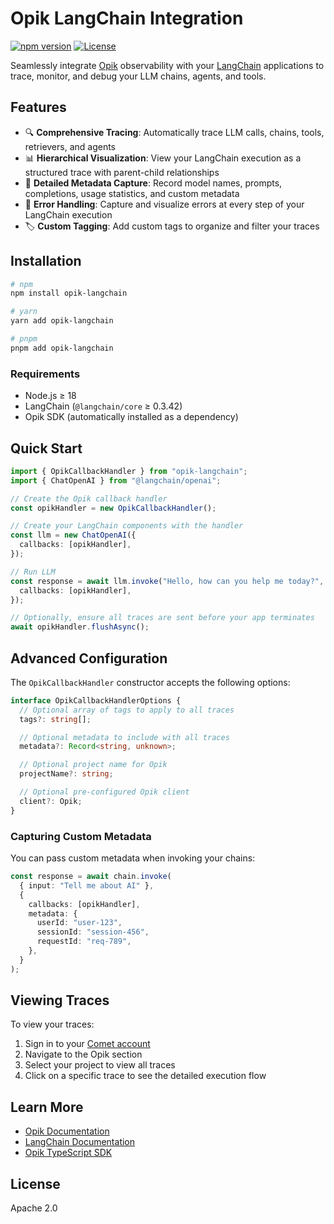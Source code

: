 # Opik LangChain Integration

[![npm version](https://img.shields.io/npm/v/opik-langchain.svg)](https://www.npmjs.com/package/opik-langchain)
[![License](https://img.shields.io/badge/License-Apache%202.0-blue.svg)](https://github.com/comet-ml/opik/blob/main/LICENSE)

Seamlessly integrate [Opik](https://www.comet.com/docs/opik/) observability with your [LangChain](https://js.langchain.com/) applications to trace, monitor, and debug your LLM chains, agents, and tools.

## Features

- 🔍 **Comprehensive Tracing**: Automatically trace LLM calls, chains, tools, retrievers, and agents
- 📊 **Hierarchical Visualization**: View your LangChain execution as a structured trace with parent-child relationships
- 📝 **Detailed Metadata Capture**: Record model names, prompts, completions, usage statistics, and custom metadata
- 🚨 **Error Handling**: Capture and visualize errors at every step of your LangChain execution
- 🏷️ **Custom Tagging**: Add custom tags to organize and filter your traces

## Installation

```bash
# npm
npm install opik-langchain

# yarn
yarn add opik-langchain

# pnpm
pnpm add opik-langchain
```

### Requirements

- Node.js ≥ 18
- LangChain (`@langchain/core` ≥ 0.3.42)
- Opik SDK (automatically installed as a dependency)

## Quick Start

```typescript
import { OpikCallbackHandler } from "opik-langchain";
import { ChatOpenAI } from "@langchain/openai";

// Create the Opik callback handler
const opikHandler = new OpikCallbackHandler();

// Create your LangChain components with the handler
const llm = new ChatOpenAI({
  callbacks: [opikHandler],
});

// Run LLM
const response = await llm.invoke("Hello, how can you help me today?", {
  callbacks: [opikHandler],
});

// Optionally, ensure all traces are sent before your app terminates
await opikHandler.flushAsync();
```

## Advanced Configuration

The `OpikCallbackHandler` constructor accepts the following options:

```typescript
interface OpikCallbackHandlerOptions {
  // Optional array of tags to apply to all traces
  tags?: string[];

  // Optional metadata to include with all traces
  metadata?: Record<string, unknown>;

  // Optional project name for Opik
  projectName?: string;

  // Optional pre-configured Opik client
  client?: Opik;
}
```

### Capturing Custom Metadata

You can pass custom metadata when invoking your chains:

```typescript
const response = await chain.invoke(
  { input: "Tell me about AI" },
  {
    callbacks: [opikHandler],
    metadata: {
      userId: "user-123",
      sessionId: "session-456",
      requestId: "req-789",
    },
  }
);
```

## Viewing Traces

To view your traces:

1. Sign in to your [Comet account](https://www.comet.com/signin)
2. Navigate to the Opik section
3. Select your project to view all traces
4. Click on a specific trace to see the detailed execution flow

## Learn More

- [Opik Documentation](https://www.comet.com/docs/opik/)
- [LangChain Documentation](https://js.langchain.com/)
- [Opik TypeScript SDK](https://github.com/comet-ml/opik/tree/main/sdks/typescript)

## License

Apache 2.0
